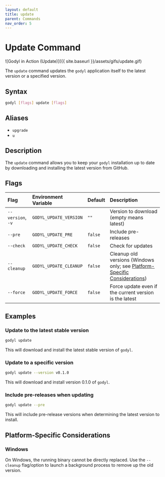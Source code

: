 ```yaml
---
layout: default
title: update
parent: Commands
nav_order: 5
---
```


# Update Command

![Godyl in Action (Update)]({{ site.baseurl }}/assets/gifs/update.gif)

The `update` command updates the `godyl` application itself to the latest version or a specified version.

## Syntax

```sh
godyl [flags] update [flags]
```

## Aliases

- `upgrade`
- `u`

## Description

The `update` command allows you to keep your `godyl` installation up to date by downloading and installing the latest version from GitHub.

## Flags

| Flag              | Environment Variable   | Default | Description                                                                                                    |
| :---------------- | :--------------------- | :------ | :------------------------------------------------------------------------------------------------------------- |
| `--version`, `-v` | `GODYL_UPDATE_VERSION` | `""`    | Version to download (empty means latest)                                                                       |
| `--pre`           | `GODYL_UPDATE_PRE`     | `false` | Include pre-releases                                                                                           |
| `--check`         | `GODYL_UPDATE_CHECK`   | `false` | Check for updates                                                                                              |
| `--cleanup`       | `GODYL_UPDATE_CLEANUP` | `false` | Cleanup old versions (Windows only; see [Platform-Specific Considerations](#platform-specific-considerations)) |
| `--force`         | `GODYL_UPDATE_FORCE`   | `false` | Force update even if the current version is the latest                                                         |

## Examples

### Update to the latest stable version

```sh
godyl update
```

This will download and install the latest stable version of `godyl`.

### Update to a specific version

```sh
godyl update --version v0.1.0
```

This will download and install version 0.1.0 of `godyl`.

### Include pre-releases when updating

```sh
godyl update --pre
```

This will include pre-release versions when determining the latest version to install.

## Platform-Specific Considerations

### Windows

On Windows, the running binary cannot be directly replaced. Use the `--cleanup` flag/option to launch a background process to remove up the old version.
